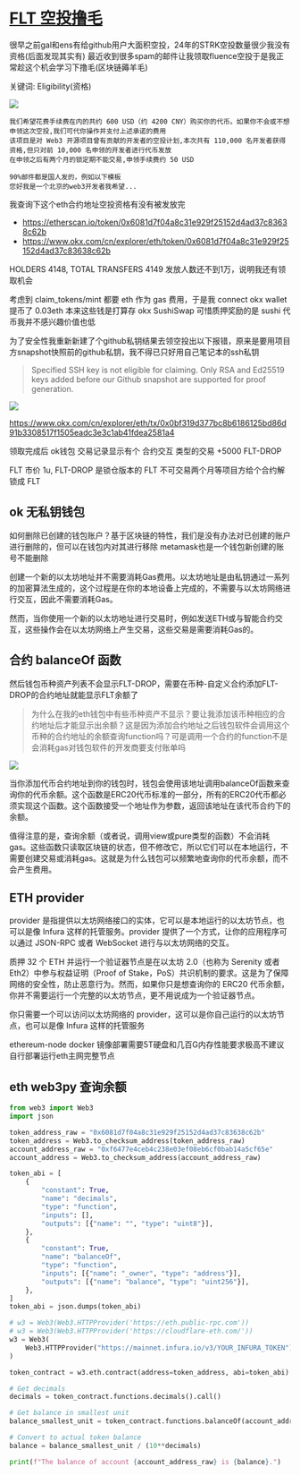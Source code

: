 # [FLT 空投撸毛](/2024/03/fluence_airdrop.md)

很早之前gal和ens有给github用户大面积空投，24年的STRK空投数量很少我没有资格(后面发现其实有) 最近收到很多spam的邮件让我领取fluence空投于是我正常趁这个机会学习下撸毛(区块链薅羊毛)

关键词: Eligibility(资格)

![](fluence_airdrop_gmail_spam.png)

```
我们希望花费手续费在内的共约 600 USD（约 4200 CNY）购买你的代币。如果你不会或不想申领这次空投,我们可代你操作并支付上述承诺的费用
该项目是对 Web3 开源项目曾有贡献的开发者的空投计划,本次共有 110,000 名开发者获得资格,但只对前 10,000 名申领的开发者进行代币发放
在申领之后有两个月的锁定期不能交易,申领手续费约 50 USD

90%邮件都是国人发的，例如以下模板
您好我是一个北京的web3开发者我希望...
```

我查询下这个eth合约地址空投资格有没有被发放完

- <https://etherscan.io/token/0x6081d7f04a8c31e929f25152d4ad37c83638c62b>
- <https://www.okx.com/cn/explorer/eth/token/0x6081d7f04a8c31e929f25152d4ad37c83638c62b>

HOLDERS 4148, TOTAL TRANSFERS 4149 发放人数还不到1万，说明我还有领取机会

考虑到 claim_tokens/mint 都要 eth 作为 gas 费用，于是我 connect okx wallet 提币了 0.03eth 本来这些钱是打算存 okx SushiSwap 可惜质押奖励的是 sushi 代币我并不感兴趣价值也低

为了安全性我重新新建了个github私钥结果去领空投出以下报错，原来是要用项目方snapshot快照前的github私钥，我不得已只好用自己笔记本的ssh私钥

> Specified SSH key is not eligible for claiming. Only RSA and Ed25519 keys added before our Github snapshot are supported for proof generation.

![](fluence_airdrop_transfer.png)

<https://www.okx.com/cn/explorer/eth/tx/0x0bf319d377bc8b6186125bd86d91b3308517f1505eadc3e3c1ab41fdea2581a4>

领取完成后 ok钱包 交易记录显示有个 合约交互 类型的交易 +5000 FLT-DROP

FLT 市价 1u, FLT-DROP 是锁仓版本的 FLT 不可交易两个月等项目方给个合约解锁成 FLT

## ok 无私钥钱包

如何删除已创建的钱包账户？基于区块链的特性，我们是没有办法对已创建的账户进行删除的，但可以在钱包内对其进行移除 metamask也是一个钱包新创建的账号不能删除

创建一个新的以太坊地址并不需要消耗Gas费用。以太坊地址是由私钥通过一系列的加密算法生成的，这个过程是在你的本地设备上完成的，不需要与以太坊网络进行交互，因此不需要消耗Gas。

然而，当你使用一个新的以太坊地址进行交易时，例如发送ETH或与智能合约交互，这些操作会在以太坊网络上产生交易，这些交易是需要消耗Gas的。

## 合约 balanceOf 函数

然后钱包币种资产列表不会显示FLT-DROP，需要在币种-自定义合约添加FLT-DROP的合约地址就能显示FLT余额了

> 为什么在我的eth钱包中有些币种资产不显示？要让我添加该币种相应的合约地址后才能显示出余额？这是因为添加合约地址之后钱包软件会调用这个币种的合约地址的余额查询function吗？可是调用一个合约的function不是会消耗gas对钱包软件的开发商要支付账单吗

![](fluence_airdrop_okx_wallet_balance.jpg)

当你添加代币合约地址到你的钱包时，钱包会使用该地址调用balanceOf函数来查询你的代币余额。这个函数是ERC20代币标准的一部分，所有的ERC20代币都必须实现这个函数。这个函数接受一个地址作为参数，返回该地址在该代币合约下的余额。

值得注意的是，查询余额（或者说，调用view或pure类型的函数）不会消耗gas。这些函数只读取区块链的状态，但不修改它，所以它们可以在本地运行，不需要创建交易或消耗gas。这就是为什么钱包可以频繁地查询你的代币余额，而不会产生费用。

## ETH provider

provider 是指提供以太坊网络接口的实体，它可以是本地运行的以太坊节点，也可以是像 Infura 这样的托管服务。provider 提供了一个方式，让你的应用程序可以通过 JSON-RPC 或者 WebSocket 进行与以太坊网络的交互。

质押 32 个 ETH 并运行一个验证器节点是在以太坊 2.0（也称为 Serenity 或者 Eth2）中参与权益证明（Proof of Stake，PoS）共识机制的要求。这是为了保障网络的安全性，防止恶意行为。然而，如果你只是想查询你的 ERC20 代币余额，你并不需要运行一个完整的以太坊节点，更不用说成为一个验证器节点。

你只需要一个可以访问以太坊网络的 provider，这可以是你自己运行的以太坊节点，也可以是像 Infura 这样的托管服务

ethereum-node docker 镜像部署需要5T硬盘和几百G内存性能要求极高不建议自行部署运行eth主网完整节点

## eth web3py 查询余额

```python
from web3 import Web3
import json

token_address_raw = "0x6081d7f04a8c31e929f25152d4ad37c83638c62b"
token_address = Web3.to_checksum_address(token_address_raw)
account_address_raw = "0xf6477e4ceb4c238e03ef08eb6cf0bab14a5cf65e"
account_address = Web3.to_checksum_address(account_address_raw)

token_abi = [
    {
        "constant": True,
        "name": "decimals",
        "type": "function",
        "inputs": [],
        "outputs": [{"name": "", "type": "uint8"}],
    },
    {
        "constant": True,
        "name": "balanceOf",
        "type": "function",
        "inputs": [{"name": "_owner", "type": "address"}],
        "outputs": [{"name": "balance", "type": "uint256"}],
    },
]
token_abi = json.dumps(token_abi)

# w3 = Web3(Web3.HTTPProvider('https://eth.public-rpc.com'))
# w3 = Web3(Web3.HTTPProvider('https://cloudflare-eth.com/'))
w3 = Web3(
    Web3.HTTPProvider("https://mainnet.infura.io/v3/YOUR_INFURA_TOKEN")
)

token_contract = w3.eth.contract(address=token_address, abi=token_abi)

# Get decimals
decimals = token_contract.functions.decimals().call()

# Get balance in smallest unit
balance_smallest_unit = token_contract.functions.balanceOf(account_address).call()

# Convert to actual token balance
balance = balance_smallest_unit / (10**decimals)

print(f"The balance of account {account_address_raw} is {balance}.")
```
